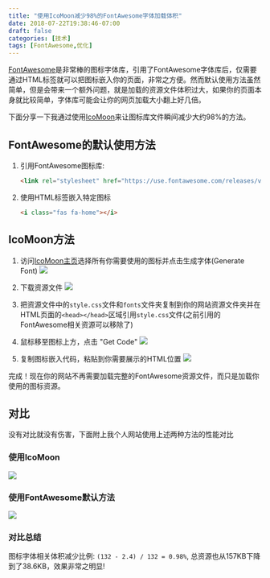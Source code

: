 ```yaml
---
title: "使用IcoMoon减少98%的FontAwesome字体加载体积"
date: 2018-07-22T19:38:46-07:00
draft: false
categories: [技术]
tags: [FontAwesome,优化]
---
```


[FontAwesome](https://fontawesome.com)是非常棒的图标字体库，引用了FontAwesome字体库后，仅需要通过HTML标签就可以把图标嵌入你的页面，非常之方便。然而默认使用方法虽然简单，但是会带来一个额外问题，就是加载的资源文件体积过大，如果你的页面本身就比较简单，字体库可能会让你的网页加载大小翻上好几倍。

下面分享一下我通过使用[IcoMoon](https://icomoon.io)来让图标库文件瞬间减少大约98%的方法。

<!--more-->

## FontAwesome的默认使用方法

1. 引用FontAwesome图标库:

    ```html
    <link rel="stylesheet" href="https://use.fontawesome.com/releases/v5.1.1/css/all.css">
    ```

2. 使用HTML标签嵌入特定图标

    ```html
    <i class="fas fa-home"></i>
    ```

## IcoMoon方法

1. 访问[IcoMoon主页](https://icomoon.io/app/#/select)选择所有你需要使用的图标并点击生成字体(Generate Font)
   ![](https://s3-us-west-1.amazonaws.com/tonyxu-img/2018_07_22_20_13_05.png)

2. 下载资源文件
   ![](https://s3-us-west-1.amazonaws.com/tonyxu-img/2018_07_22_20_14_27.png)

3. 把资源文件中的`style.css`文件和`fonts`文件夹复制到你的网站资源文件夹并在HTML页面的`<head></head>`区域引用`style.css`文件(之前引用的FontAwesome相关资源可以移除了)

4. 鼠标移至图标上方，点击 "Get Code"
   ![](https://s3-us-west-1.amazonaws.com/tonyxu-img/2018_07_22_21_11_31.png)

5. 复制图标嵌入代码，粘贴到你需要展示的HTML位置
   ![](https://s3-us-west-1.amazonaws.com/tonyxu-img/2018_07_22_21_13_09.png)

完成！现在你的网站不再需要加载完整的FontAwesome资源文件，而只是加载你使用的图标资源。

## 对比

没有对比就没有伤害，下面附上我个人网站使用上述两种方法的性能对比

### 使用IcoMoon

![](https://s3-us-west-1.amazonaws.com/tonyxu-img/2018_07_22_22_15_58.png)

### 使用FontAwesome默认方法

![](https://s3-us-west-1.amazonaws.com/tonyxu-img/2018_07_22_22_05_23.png)

### 对比总结

图标字体相关体积减少比例: `(132 - 2.4) / 132 = 0.98%`, 总资源也从157KB下降到了38.6KB，效果非常之明显!
